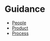 # Guidance

- [People](people/people.md)
- [Product](product/product.md)
- [Process](process/process.md)

